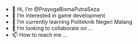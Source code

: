 - 👋 Hi, I’m @PrayogaBismaPutraSeza
- 👀 I’m interested in game development
- 🌱 I’m currently learning Politeknik Negeri Malang
- 💞️ I’m looking to collaborate on ...
- 📫 How to reach me ...

<!---
PrayogaBismaPutraSeza/PrayogaBismaPutraSeza is a ✨ special ✨ repository because its `README.md` (this file) appears on your GitHub profile.
You can click the Preview link to take a look at your changes.
--->
